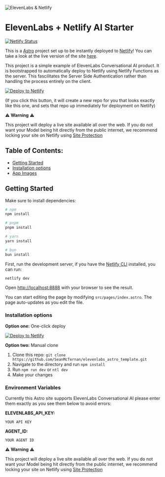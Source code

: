 ![ElevenLabs & Netlify](/images/elevenlabs-logo-black.svg)

# ElevenLabs + Netlify AI Starter

[![Netlify Status](https://api.netlify.com/api/v1/badges/d5efd8aa-ae58-4fae-8633-c8c35c46bf3e/deploy-status)](https://app.netlify.com/sites/nuxt-ai-chat/deploys)

This is a [Astro](https://astro.build/) project set up to be instantly deployed to [Netlify](https://www.netlify.com/)! You can take a look at the live version of the site [here](https://elevenlabs-ai-chat.netlify.app).

This project is a simple example of ElevenLabs Conversational AI product. It is bootstrapped to automatically deploy to Netlify using Netlify Functions as the server. This fascilitates the Server Side Authentication rather than handling the process entirely on the client. 

[![Deploy to Netlify](https://www.netlify.com/img/deploy/button.svg)](https://app.netlify.com/start/deploy?repository=https://github.com/SeanMcTernan/elevenlabs_astro_template&utm_source=github)

(If you click this button, it will create a new repo for you that looks exactly like this one, and sets that repo up immediately for deployment on Netlify)

⚠️ **Warning** ⚠️

This project will deploy a live site available all over the web. If you do not want your Model being hit directly from the public internet, we recommend locking your site on Netlify using [Site Protection](https://docs.netlify.com/security/secure-access-to-sites/site-protection/#basic-password-protection-versus-team-login-protection)

## Table of Contents:

- [Getting Started](#getting-started)
- [Installation options](#installation-options)
- [App Images](#app-images)
  
## Getting Started

Make sure to install dependencies:

```bash
# npm
npm install

# pnpm
pnpm install

# yarn
yarn install

# bun
bun install
```

First, run the development server,
if you have the [Netlify CLI](https://github.com/netlify/cli) installed, you can run:

```bash
netlify dev
```

Open [http://localhost:8888](http://localhost:8888) with your browser to see the result.

You can start editing the page by modifying `src/pages/index.astro`. The page auto-updates as you edit the file.

### Installation options

**Option one:** One-click deploy

[![Deploy to Netlify](https://www.netlify.com/img/deploy/button.svg)](https://app.netlify.com/start/deploy?repository=https://github.com/SeanMcTernan/elevenlabs_astro_template)

**Option two:** Manual clone

1. Clone this repo: `git clone https://github.com/SeanMcTernan/elevenlabs_astro_template.git`
2. Navigate to the directory and run `npm install`
3. Run `npm run dev` or `ntl dev`
4. Make your changes

### Environment Variables

Currently this Astro site supports ElevenLabs Conversational AI please enter them exactly as you see them below to avoid errors:

**ELEVENLABS_API_KEY:** 
```
YOUR API KEY
```

**AGENT_ID:** 
```
YOUR AGENT ID
```
⚠️ **Warning** ⚠️

This project will deploy a live site available all over the web. If you do not want your Model being hit directly from the public internet, we recommend locking your site on Netlify using [Site Protection](https://docs.netlify.com/security/secure-access-to-sites/site-protection/#basic-password-protection-versus-team-login-protection)

